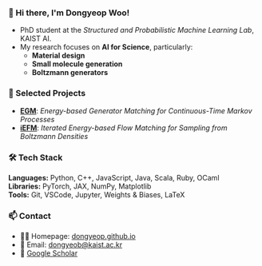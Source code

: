### 👋 Hi there, I'm Dongyeop Woo!
- PhD student at the *Structured and Probabilistic Machine Learning Lab*, KAIST AI.
- My research focuses on **AI for Science**, particularly:
  - **Material design**
  - **Small molecule generation**
  - **Boltzmann generators**

### 📎 Selected Projects
- [**EGM**](https://arxiv.org/abs/2505.19646): *Energy-based Generator Matching for Continuous-Time Markov Processes*
- [**iEFM**](https://arxiv.org/abs/2408.16249): *Iterated Energy-based Flow Matching for Sampling from Boltzmann Densities*

### 🛠️ Tech Stack
**Languages:** Python, C++, JavaScript, Java, Scala, Ruby, OCaml  
**Libraries:** PyTorch, JAX, NumPy, Matplotlib  
**Tools:** Git, VSCode, Jupyter, Weights & Biases, LaTeX

### 📫 Contact
- 🧑‍💻 Homepage: [dongyeop.github.io](https://dongyeop.github.io)
- 📧 Email: dongyeob@kaist.ac.kr
- 📝 [Google Scholar](https://scholar.google.com/citations?user=jl91FPYAAAAJ)
